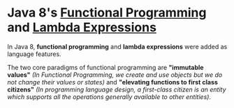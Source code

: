 # Java 8's [Functional Programming](https://en.wikipedia.org/wiki/Functional_programming) and [Lambda Expressions](https://docs.oracle.com/javase/tutorial/java/javaOO/lambdaexpressions.html) #  
In Java 8, **functional programming** and **lambda expressions** were added as language features.  

The two core paradigms of functional programming are **"immutable values"** *(In Functional Programming, we create and use objects 
but we do not change their values or states)* 
and **"elevating functions to first class citizens"** *(In programming language design, a first-class citizen is an entity which supports all the operations 
generally available to other entities)*.
